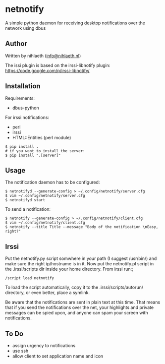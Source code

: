 # netnotify

A simple python daemon for receiving desktop notifications over the network using dbus


## Author

Written by nihlaeth (info@nihlaeth.nl)

The issi plugin is based on the irssi-libnotify plugin: https://code.google.com/p/irssi-libnotify/

## Installation

Requirements:
* dbus-python

For irssi notifications:
* perl
* irssi
* HTML::Entities (perl module)

```
$ pip install .
# if you want to install the server:
$ pip install ".[server]"
```

## Usage
The notification daemon has to be configured:
```
$ netnotifyd --generate-config > ~/.config/netnotify/server.cfg
$ vim ~/.config/netnotify/server.cfg
$ netnotifyd start
```


To send a notification:
```
$ netnotify --generate-config > ~/.config/netnotify/client.cfg
$ vim ~/.config/netnotify/client.cfg
$ netnotify --title Title --message "Body of the notification \nEasy, right?"
```

## Irssi
Put the netnotify.py script somwhere in your path (I suggest  /usr/bin/) and make sure the right ip/hostname
is in it. Now put the netnotify.pl script in the .irssi/scripts dir inside your home directory. From irssi run:;

	/script load netnotify

To load the script automatically, copy it to the .irssi/scripts/autorun/ directory, or even better, place a 
symlink.

Be aware that the notifications are sent in plain text at this time. That means that if you send the notifications
over the net, your highlights and private messages can be spied upon, and anyone can spam your screen with notifications.

## To Do
* assign urgency to notifications
* use ssh
* allow client to set application name and icon
